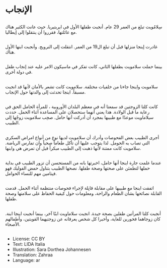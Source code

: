 # الإنجاب

##
سِلامُويت تبلغ من العمر 29 عام. أنجبت طفلها الأول في ايريتيريا. حيث عانت الكثير هناك مع عائلتها، فقرروا أن ينتقلوا إلى إيطاليا.

##
غادرت إينجا منزلها قبل أن تبلغ ال19 من العمر. انتقلت إلى النرويج. وأنجبت ابنها الأول هناك.

##
بينما حملت سلامويت بطفلها الثاني، كانت تفكر في ماسيكون الامر عليه عند إنجاب طفل في دولة أخرى.

##
سلامويت واينجا جاءتا من خلفيات مختلفة. سلامويت كانت تشعر بالأمان لأنها قد انجبت مسبقاً. اينجا تحدثت إلى والدتها حول الإنجاب.

##
كانت كلتا الزوجتين قد سمعتا أنه في معظم البلدان الأوروبية ، للمرأة الحامل الحق في رعاية ما قبل الولادة. هذا يعني أنهما ستحصلان على المساعدة أثناء الحمل. حددت سيلاماويت موعدًا مع طبيبها بمجرد أن أدركت أنها حامل. صحِب سلامويت زوجُها إلى الطبيب.

##
أجرى الطبيب بعض الفحوصات وأدرك أن سلامويت لديها نوع من أنواع امراض السكري التي تصاب به الحومل. لذا يتوجب عليها أن تأكل طعاماً صحياً وان تمارس الرياضة. سلامويت كانت ممتنة لأنها ذهبت إلى الطبيب مبكراً قبل أن تمرض هي وابنها.

##
عندما علمت جارة اينجا أنها حامل، اخبرتها بانه من المستحسن أن تزور الطبيب في بداية حملها لتطمئن على صحتها وصحة طفلها. نصحها الطبيب بتناول حمض الفوليك فهو فيتامين مهم للنساء الحوامل.

##
اتفقت اينجا مع طبيبها على مقابلة قابِلة لإجراء فحوصات منتظمة أثناء الحمل. قدمت القابلة نصائحها بشأن الطعام والراحة، ومعلومات حول كيفية الحفاظ على سلامتها وصحة طفلها.

##
أنجبت كلتا المرأتين طفلين بصحة جيدة. انجبت سلاماويت ابنًا آخر، بينما أنجبت اينجا ابنة. كان زوجاهما فخورين للغاية، وأخبرا كل شخص يعرفانه عن زوجتيهما القويتين، وأطفالهم الأصحاء.

##
* License: CC BY
* Text: LIDA Italia
* Illustration: Sara Dorthea Johannesen
* Translation: Zahraa
* Language: ar
